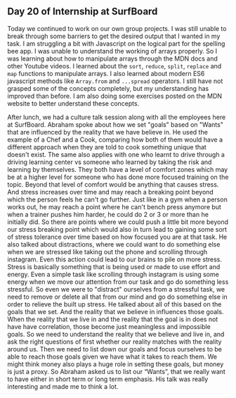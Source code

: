## Day 20 of Internship at SurfBoard

Today we continued to work on our own group projects. I was still unable to break through some barriers to get the desired output that I wanted in my task. I am struggling a bit with Javascript on the logical part for the spelling bee app. I was unable to understand the working of arrays properly. So I was learning about how to manipulate arrays through the MDN docs and other Youtube videos. I learned about the `sort`, `reduce`, `split`, `replace` and `map` functions to manipulate arrays. I also learned about modern ES6 javascript methods like `Array.from` and `...spread` operators. I still have not grasped some of the concepts completely, but my understanding has improved than before. I am also doing some exercises posted on the MDN website to better understand these concepts.

After lunch, we had a culture talk session along with all the employees here at SurfBoard. Abraham spoke about how we set "goals" based on "Wants" that are influenced by the reality that we have believe in. He used the example of a Chef and a Cook, comparing how both of them would have a different approach when they are told to cook something unique that doesn't exist. The same also applies with one who learnt to drive through a driving learning center vs someone who learned by taking the risk and learning by themselves.  They both have a level of comfort zones which may be at a higher level for someone who has done more focused training on the topic. Beyond that level of comfort would be anything that causes stress. And stress increases over time and may reach a breaking point beyond which the person feels he can't go further. Just like in a gym when a person works out, he may reach a point where he can't bench press anymore but when a trainer pushes him harder, he could do 2 or 3 or more than he initially did. So there are points where we could push a little bit more beyond our stress breaking point which would also in turn lead to gaining some sort of stress tolerance over time based on how focused you are at that task. He also talked about distractions, where we could want to do something else when we are stressed like taking out the phone and scrolling through instagram. Even this action could lead to our brains to pile on more stress. Stress is basically  something that is being used or made to use effort and energy. Even a simple task like scrolling through instagram is using some energy when we move our attention from our task and go do something less stressful. So even we were to "distract" ourselves from a stressful task, we need to remove or delete all that from our mind and go do something else in order to relieve the built up stress. He talked about all of this based on the goals that we set. And the reality that we believe in influences those goals. When the reality that we live in and the reality that the goal is in does not have have correlation, those become just meaningless and impossible goals. So we need to understand the reality that we believe and live in, and ask the right questions of first whether our reality matches with the reality around us. Then we need to list down our goals and focus ourselves to be able to reach those goals given we have what it takes to reach them. We might think money also plays a huge role in setting these goals, but money is just a proxy. So Abraham asked us to list our “Wants”, that we really want to have either in short term or long term emphasis. His talk was really interesting and made me to think a lot. 


 


